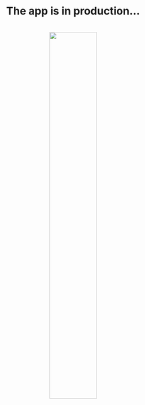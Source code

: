 <h1 align="center">
  The app is in production...
</h1>
<h1 align="center">
  <img src="https://gifimage.net/wp-content/uploads/2017/11/gif-engrenagem-5.gif" width="50%" height="50%" />
</h1>
